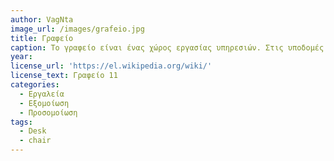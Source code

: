 ```yaml
---
author: VagNta
image_url: /images/grafeio.jpg
title: Γραφείο 
caption: Το γραφείο είναι ένας χώρος εργασίας υπηρεσιών. Στις υποδομές του γραφείου ανήκουν το τηλέφωνο, το φαξ, οι υπολογιστές και οι εκτυπωτές (παλαιότερα και οι γραφομηχανές και οι αριθμομηχανές).
year: 
license_url: 'https://el.wikipedia.org/wiki/'
license_text: Γραφείο 11
categories:
  - Εργαλεία
  - Εξομοίωση
  - Προσομοίωση
tags:
  - Desk
  - chair
---
```

